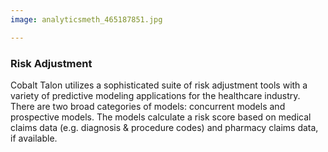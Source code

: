 ```yaml
---
image: analyticsmeth_465187851.jpg

---
```


### Risk Adjustment

Cobalt Talon utilizes a sophisticated suite of risk adjustment tools with a variety of predictive modeling applications for the healthcare industry. There are two broad categories of models: concurrent models and prospective models. The models calculate a risk score based on medical claims data (e.g. diagnosis & procedure codes) and pharmacy claims data, if available.